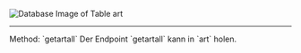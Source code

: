 ![Database Image of Table art](../img/getartall.png)

<hr>
Method: `getartall`
Der Endpoint `getartall` kann in `art` holen.